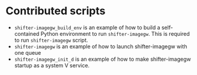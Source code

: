 # Contributed scripts

* ```shifter-imagegw_build_env``` is an example of how to build a self-contained Python environment to run ```shifter-imagegw```. This is required to run ```shifter-imagegw``` script.
* ```shifter-imagegw``` is an example of how to launch shifter-imagegw with one queue
* ```shifter-imagegw_init_d``` is an example of how to make shifter-imagegw startup as a system V service.
